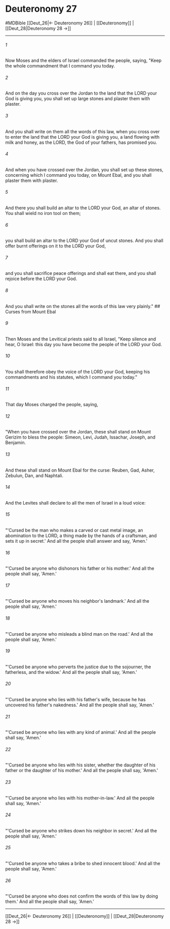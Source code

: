 # Deuteronomy 27
#MDBible
[[Deut_26|← Deuteronomy 26]] | [[Deuteronomy]] | [[Deut_28|Deuteronomy 28 →]]

***

###### 1 
Now Moses and the elders of Israel commanded the people, saying, "Keep the whole commandment that I command you today. 

###### 2 
And on the day you cross over the Jordan to the land that the LORD your God is giving you, you shall set up large stones and plaster them with plaster. 

###### 3 
And you shall write on them all the words of this law, when you cross over to enter the land that the LORD your God is giving you, a land flowing with milk and honey, as the LORD, the God of your fathers, has promised you. 

###### 4 
And when you have crossed over the Jordan, you shall set up these stones, concerning which I command you today, on Mount Ebal, and you shall plaster them with plaster. 

###### 5 
And there you shall build an altar to the LORD your God, an altar of stones. You shall wield no iron tool on them; 

###### 6 
you shall build an altar to the LORD your God of uncut stones. And you shall offer burnt offerings on it to the LORD your God, 

###### 7 
and you shall sacrifice peace offerings and shall eat there, and you shall rejoice before the LORD your God. 

###### 8 
And you shall write on the stones all the words of this law very plainly." ## Curses from Mount Ebal 

###### 9 
Then Moses and the Levitical priests said to all Israel, "Keep silence and hear, O Israel: this day you have become the people of the LORD your God. 

###### 10 
You shall therefore obey the voice of the LORD your God, keeping his commandments and his statutes, which I command you today." 

###### 11 
That day Moses charged the people, saying, 

###### 12 
"When you have crossed over the Jordan, these shall stand on Mount Gerizim to bless the people: Simeon, Levi, Judah, Issachar, Joseph, and Benjamin. 

###### 13 
And these shall stand on Mount Ebal for the curse: Reuben, Gad, Asher, Zebulun, Dan, and Naphtali. 

###### 14 
And the Levites shall declare to all the men of Israel in a loud voice: 

###### 15 
"'Cursed be the man who makes a carved or cast metal image, an abomination to the LORD, a thing made by the hands of a craftsman, and sets it up in secret.' And all the people shall answer and say, 'Amen.' 

###### 16 
"'Cursed be anyone who dishonors his father or his mother.' And all the people shall say, 'Amen.' 

###### 17 
"'Cursed be anyone who moves his neighbor's landmark.' And all the people shall say, 'Amen.' 

###### 18 
"'Cursed be anyone who misleads a blind man on the road.' And all the people shall say, 'Amen.' 

###### 19 
"'Cursed be anyone who perverts the justice due to the sojourner, the fatherless, and the widow.' And all the people shall say, 'Amen.' 

###### 20 
"'Cursed be anyone who lies with his father's wife, because he has uncovered his father's nakedness.' And all the people shall say, 'Amen.' 

###### 21 
"'Cursed be anyone who lies with any kind of animal.' And all the people shall say, 'Amen.' 

###### 22 
"'Cursed be anyone who lies with his sister, whether the daughter of his father or the daughter of his mother.' And all the people shall say, 'Amen.' 

###### 23 
"'Cursed be anyone who lies with his mother-in-law.' And all the people shall say, 'Amen.' 

###### 24 
"'Cursed be anyone who strikes down his neighbor in secret.' And all the people shall say, 'Amen.' 

###### 25 
"'Cursed be anyone who takes a bribe to shed innocent blood.' And all the people shall say, 'Amen.' 

###### 26 
"'Cursed be anyone who does not confirm the words of this law by doing them.' And all the people shall say, 'Amen.' 

***

[[Deut_26|← Deuteronomy 26]] | [[Deuteronomy]] | [[Deut_28|Deuteronomy 28 →]]
